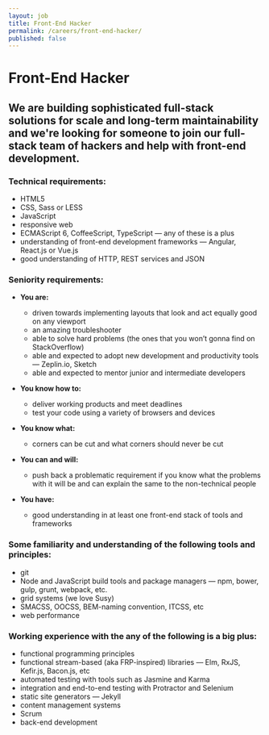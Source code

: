 ```yaml
---
layout: job
title: Front-End Hacker
permalink: /careers/front-end-hacker/
published: false
---
```


# Front-End Hacker

## We are building sophisticated full-stack solutions for scale and long-term maintainability and we're looking for someone to join our full-stack team of hackers and help with front-end development.

### Technical requirements:

* HTML5
* CSS, Sass or LESS
* JavaScript
* responsive web
* ECMAScript 6, CoffeeScript, TypeScript — any of these is a plus
* understanding of front-end development frameworks — Angular, React.js or Vue.js
* good understanding of HTTP, REST services and JSON

### Seniority requirements:

* **You are:**
  * driven towards implementing layouts that look and act equally good on any viewport
  * an amazing troubleshooter
  * able to solve hard problems (the ones that you won’t gonna find on StackOverflow)
  * able and expected to adopt new development and productivity tools — Zeplin.io, Sketch
  * able and expected to mentor junior and intermediate developers

* **You know how to:**
  * deliver working products and meet deadlines
  * test your code using a variety of browsers and devices

* **You know what:**
  * corners can be cut and what corners should never be cut

* **You can and will:**
  * push back a problematic requirement if you know what the problems with it will be and can explain the same to the non-technical people

* **You have:**
  * good understanding in at least one front-end stack of tools and frameworks

### Some familiarity and understanding of the following tools and principles:

* git
* Node and JavaScript build tools and package managers — npm, bower, gulp, grunt, webpack, etc.
* grid systems (we love Susy)
* SMACSS, OOCSS, BEM-naming convention, ITCSS, etc
* web performance

### Working experience with the any of the following is a big plus:

* functional programming principles
* functional stream-based (aka FRP-inspired) libraries — Elm, RxJS, Kefir.js, Bacon.js, etc
* automated testing with tools such as Jasmine and Karma
* integration and end-to-end testing with Protractor and Selenium
* static site generators — Jekyll
* content management systems
* Scrum
* back-end development
